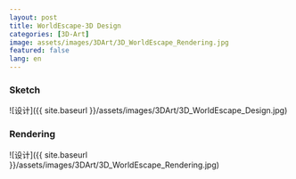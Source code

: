 ```yaml
---
layout: post
title: WorldEscape-3D Design
categories: [3D-Art]
image: assets/images/3DArt/3D_WorldEscape_Rendering.jpg
featured: false
lang: en
---
```


### Sketch

![设计]({{ site.baseurl }}/assets/images/3DArt/3D_WorldEscape_Design.jpg)



### Rendering

![设计]({{ site.baseurl }}/assets/images/3DArt/3D_WorldEscape_Rendering.jpg)

